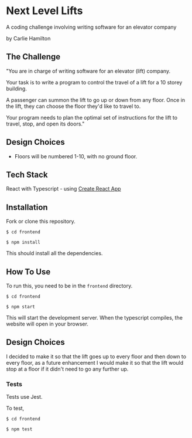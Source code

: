 # Next Level Lifts

A coding challenge involving writing software for an elevator company

by Carlie Hamilton

## The Challenge

"You are in charge of writing software for an elevator (lift) company.

Your task is to write a program to control the travel of a lift for a 10 storey building.

A passenger can summon the lift to go up or down from any floor. Once in the lift, they can choose the floor they'd like to travel to.

Your program needs to plan the optimal set of instructions for the lift to travel, stop, and open its doors."

## Design Choices

* Floors will be numbered 1-10, with no ground floor.

## Tech Stack

React with Typescript - using [Create React App](https://github.com/facebook/create-react-app)

## Installation

Fork or clone this repository.

`$ cd frontend`

`$ npm install`

This should install all the dependencies.

## How To Use

To run this, you need to be in the `frontend` directory.

`$ cd frontend`

`$ npm start`

This will start the development server. When the typescript compiles, the website will open in your browser.

## Design Choices

I decided to make it so that the lift goes up to every floor and then down to every floor, as a future enhancement I would make it so that the lift would stop at a floor if it didn't need to go any further up. 

### Tests

Tests use Jest.

To test,

`$ cd frontend`

`$ npm test`
